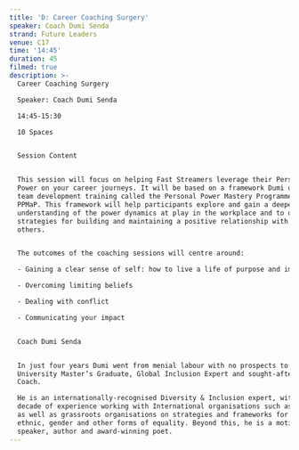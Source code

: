 ```yaml
---
title: 'D: Career Coaching Surgery'
speaker: Coach Dumi Senda
strand: Future Leaders
venue: C17
time: '14:45'
duration: 45
filmed: true
description: >-
  Career Coaching Surgery

  Speaker: Coach Dumi Senda

  14:45-15:30

  10 Spaces


  Session Content


  This session will focus on helping Fast Streamers leverage their Personal
  Power on your career journeys. It will be based on a framework Dumi uses for
  team development training called the Personal Power Mastery Programme, or
  PPMaP. This framework will help participants explore and gain a deeper
  understanding of the power dynamics at play in the workplace and to develop
  strategies for building and maintaining a positive relationship with self and
  others.


  The outcomes of the coaching sessions will centre around:

  - Gaining a clear sense of self: how to live a life of purpose and impact

  - Overcoming limiting beliefs 

  - Dealing with conflict  

  - Communicating your impact


  Coach Dumi Senda


  In just four years Dumi went from menial labour with no prospects to Oxford
  University Master’s Graduate, Global Inclusion Expert and sought-after Career
  Coach.

  He is an internationally-recognised Diversity & Inclusion expert, with over a
  decade of experience working with International organisations such as the UN
  as well as grassroots organisations on strategies and frameworks for racial,
  ethnic, gender and other forms of equality. Beyond this, he is a motivational
  speaker, author and award-winning poet.
---
```


